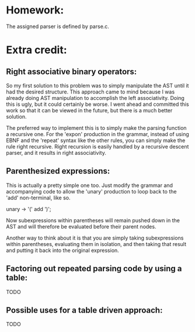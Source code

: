 
Homework:
=========

The assigned parser is defined by parse.c.

Extra credit:
=============

Right associative binary operators:
-----------------------------------

So my first solution to this problem was to simply manipulate the AST until it
had the desired structure. This approach came to mind because I was already
doing AST manipulation to accomplish the left associativity. Doing this is
ugly, but it could certainly be worse. I went ahead and committed this work so
that it can be viewed in the future, but there is a much better solution.

The preferred way to implement this is to simply make the parsing function a
recursive one. For the 'expon' production in the grammar, instead of using EBNF
and the 'repeat' syntax like the other rules, you can simply make the rule
right recursive. Right recursion is easily handled by a recursive descent
parser, and it results in right associativity.

Parenthesized expressions:
--------------------------
This is actually a pretty simple one too. Just modify the grammar and
accompanying code to allow the 'unary' production to loop back to the 'add'
non-terminal, like so.

unary -> '(' add ')';

Now subexpressions within parentheses will remain pushed down in the AST and
will therefore be evaluated before their parent nodes.

Another way to think about it is that you are simply taking subexpressions
within parentheses, evaluating them in isolation, and then taking that result
and putting it back into the original expression.

Factoring out repeated parsing code by using a table:
-----------------------------------------------------
TODO

Possible uses for a table driven approach:
------------------------------------------
TODO
